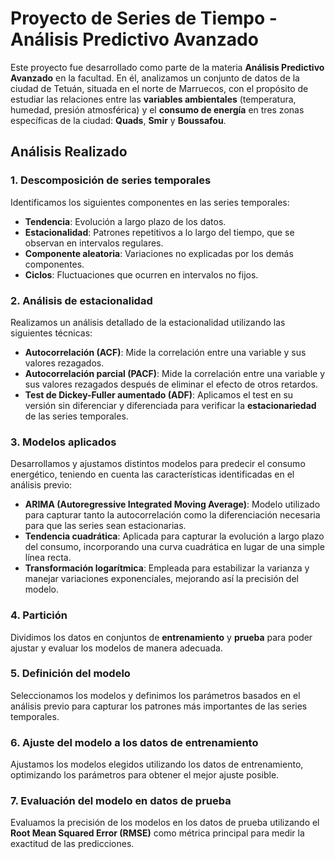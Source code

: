# Proyecto de Series de Tiempo - Análisis Predictivo Avanzado

Este proyecto fue desarrollado como parte de la materia **Análisis Predictivo Avanzado** en la facultad. En él, analizamos un conjunto de datos de la ciudad de Tetuán, situada en el norte de Marruecos, con el propósito de estudiar las relaciones entre las **variables ambientales** (temperatura, humedad, presión atmosférica) y el **consumo de energía** en tres zonas específicas de la ciudad: **Quads**, **Smir** y **Boussafou**.

## Análisis Realizado

### 1. Descomposición de series temporales
Identificamos los siguientes componentes en las series temporales:

- **Tendencia**: Evolución a largo plazo de los datos.
- **Estacionalidad**: Patrones repetitivos a lo largo del tiempo, que se observan en intervalos regulares.
- **Componente aleatoria**: Variaciones no explicadas por los demás componentes.
- **Ciclos**: Fluctuaciones que ocurren en intervalos no fijos.

### 2. Análisis de estacionalidad
Realizamos un análisis detallado de la estacionalidad utilizando las siguientes técnicas:

- **Autocorrelación (ACF)**: Mide la correlación entre una variable y sus valores rezagados.
- **Autocorrelación parcial (PACF)**: Mide la correlación entre una variable y sus valores rezagados después de eliminar el efecto de otros retardos.
- **Test de Dickey-Fuller aumentado (ADF)**: Aplicamos el test en su versión sin diferenciar y diferenciada para verificar la **estacionariedad** de las series temporales.

### 3. Modelos aplicados
Desarrollamos y ajustamos distintos modelos para predecir el consumo energético, teniendo en cuenta las características identificadas en el análisis previo:

- **ARIMA (Autoregressive Integrated Moving Average)**: Modelo utilizado para capturar tanto la autocorrelación como la diferenciación necesaria para que las series sean estacionarias.
- **Tendencia cuadrática**: Aplicada para capturar la evolución a largo plazo del consumo, incorporando una curva cuadrática en lugar de una simple línea recta.
- **Transformación logarítmica**: Empleada para estabilizar la varianza y manejar variaciones exponenciales, mejorando así la precisión del modelo.

### 4. Partición
Dividimos los datos en conjuntos de **entrenamiento** y **prueba** para poder ajustar y evaluar los modelos de manera adecuada.

### 5. Definición del modelo
Seleccionamos los modelos y definimos los parámetros basados en el análisis previo para capturar los patrones más importantes de las series temporales.

### 6. Ajuste del modelo a los datos de entrenamiento
Ajustamos los modelos elegidos utilizando los datos de entrenamiento, optimizando los parámetros para obtener el mejor ajuste posible.

### 7. Evaluación del modelo en datos de prueba
Evaluamos la precisión de los modelos en los datos de prueba utilizando el **Root Mean Squared Error (RMSE)** como métrica principal para medir la exactitud de las predicciones.
